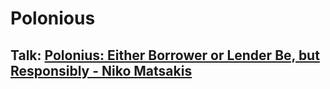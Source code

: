# Polonious

## Talk: [Polonius: Either Borrower or Lender Be, but Responsibly - Niko Matsakis](https://www.youtube.com/watch?v=_agDeiWek8w)





